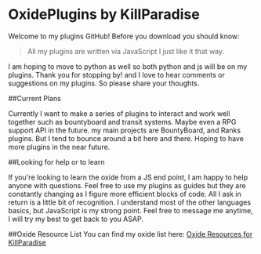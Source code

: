 # OxidePlugins by KillParadise
Welcome to my plugins GitHub! Before you download you should know:
>All my plugins are written via JavaScript
I just like it that way.

I am hoping to move to python as well so both python and js will be on my plugins. Thank you for stopping by! and I love to hear comments or suggestions on my plugins. So please share your thoughts. 

##Current Plans

Currently I want to make a series of plugins to interact and work well together such as bountyboard and transit systems. Maybe even a RPG support API in the future. my main projects are BountyBoard, and Ranks plugins. But I tend to bounce around a bit here and there. Hoping to have more plugins in the near future. 

##Looking for help or to learn

If you're looking to learn the oxide from a JS end point, I am happy to help anyone with questions. Feel free to use my plugins as guides but they are constantly changing as I figure more efficient blocks of code. All I ask in return is a little bit of recognition. I understand most of the other languages basics, but JavaScript is my strong point. Feel free to message me anytime, I will try my best to get back to you ASAP.

##Oxide Resource List
You can find my oxide list here: [Oxide Resources for KillParadise](http://forum.rustoxide.com/resources/authors/killparadise.49026/ "My Oxide Resources") 
